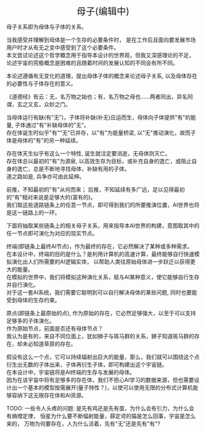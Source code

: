 <center><font size=5>母子(编辑中)</font></center>

母子关系即为母体与子体的关系。

当我感受并理解到母体是一个生存的必要条件时，
是在工作后且面向要发展市场用户时才从有无之变中感受到了这个必要条件。<br/>
本文尝试论述这个哲学概念用于指导本设计的世界观，但我又深感理论的不足，
论述宇宙的究极概念是困难的且随着时间的发展认知的不同会有所不同。

本论述遵循有无变化的道理，提出母体子体的概念来论述母子关系,
以及母体存在的必要性与子体存在的意义。

《道德经》有云：无，名万物之始也；有，名万物之母也......两者同出，异名同谓，玄之又玄，众妙之门。<br/>

当母体运行有缺(有"无")，子体将补缺(补无)应运而生，母体向子体提供"有"的能量, 子体通过"有"补缺母体的"无"。<br/>
存在体诞生时似乎"有""无"已并存，以"有"为能量桥梁, 以"无"推动演化，故而子体是母体的"有"的另一种延续。<br/>

存在体天生似乎有这么一个特性, 诞生就注定要消逝，无母体则灭亡。<br/>
存在体总以最初的"有"为源泉, 以高效生存为目标，或补充自身的逸亡，或阻止自身的逸亡，总是不断地寻找母体，补缺有用的子体。<br/>
道之路如是, 兵争亦可由此延伸。

前推，不知最初的"有"从何而来； 后推，不知延续有多广远，足以见得最初的"有"相对来说是足够大的(富有的)。<br/>
我们取这些道路链条上的任意一节点，即可得到我们的所要推演位置，AI世界也将是这一链路上的一环。

下面将抽取某些链条上的相关母子关系，用来指导本AI世界的构建，意图取其中的任一节点即可演化为对应的现实节点。

终端(即链条上最终AI节点)，作为最终的存在，它必然解决了某种或多种需求。<br/>
在本设计中，终端的目的是什么？是利用计算机的高速计算，最终能够自行快速模拟演化出人们所需要的AI逻辑实体，
以帮助人类往原始母体进一步跃迁以获得更大的能量。<br/>
在模拟的世界中，我们将模拟这种演化关系，赋与AI某种意义，使它能够自行生存并自行演化。<br/>
对于这一套AI系统，我们需要它聪明到可以自行解决母体的某些问题, 同时也要能受到母体的生存约束。<br/>

原点(即链条上最原始的点), 作为原始的存在，它必然足够强大，以至于可以支持足够多的子体演化。<br/> 
作为原始节点，前面是否还有母体节点？<br/>
我认为是有的，来自不同位面上，犹如狮子与斑马群的关系，狮子知道斑马群的存在，却未必知道草原的存在。

假设有这么一个点，它可以持续辐射出巨大的能量，那么，我们就可以围绕这个点衍生出无数的子体出来，子体再衍生子体，即可构建出这个宇宙链。<br />
在本设计中，宇宙链将是AI终端的生存与发展的母体。<br/>
因为在该宇宙中将有足够多的存在体，我们不担心AI学习的数据来源，但也需要设计出一个基本的模型按需展开(量子特性？)，以使可以使用无限的分布式计算机能够容纳下这无限存在体和AI资源。<br/>


TODO:
一些令人头疼的问题:
是先有鸡还是先有蛋，为什么会有引力，为什么会有熵增定律，
恒星为什么要不断幅射能量，薛定谔的猫是怎么回事，宇宙是怎么来的，
万物为何要存在，人为什么活着，先有"无"还是先有"有"?
